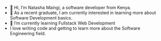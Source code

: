 - 👋 Hi, I’m Natasha Maingi, a software developer from Kenya.
- 👀 As a recent graduate, I am currently interested in learning more about Software Development basics.
- 🌱 I’m currently learning Fullstack Web Development
-  I love writing code and getting to learn more about the Software Engineering field.

<!---
maingiNatasha/maingiNatasha is a ✨ special ✨ repository because its `README.md` (this file) appears on your GitHub profile.
You can click the Preview link to take a look at your changes.
--->
